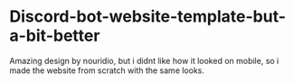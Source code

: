 # Discord-bot-website-template-but-a-bit-better
Amazing design by nouridio, but i didnt like how it looked on mobile, so i made the website from scratch with the same looks.
